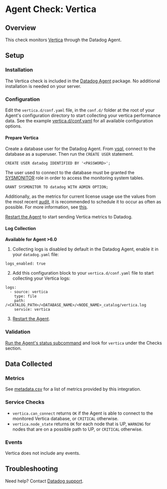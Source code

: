 # Agent Check: Vertica

## Overview

This check monitors [Vertica][] through the Datadog Agent.

## Setup

### Installation

The Vertica check is included in the [Datadog Agent][] package. No additional installation is needed on your server.

### Configuration

Edit the `vertica.d/conf.yaml` file, in the `conf.d/` folder at the root of your Agent's configuration directory to start collecting your vertica performance data. See the example [vertica.d/conf.yaml][] for all available configuration options.

#### Prepare Vertica

Create a database user for the Datadog Agent. From [vsql][vsql], connect to the database as a superuser. Then run the `CREATE USER` statement.

```
CREATE USER datadog IDENTIFIED BY '<PASSWORD>';
```

The user used to connect to the database must be granted the [SYSMONITOR][monitor role] role in order to access the monitoring system tables.

```
GRANT SYSMONITOR TO datadog WITH ADMIN OPTION;
```

Additionally, as the metrics for current license usage use the values from the most recent [audit][audit command], it is recommended to schedule it to occur as often as possible. For more information, see [this][license guide].

[Restart the Agent][agent restart] to start sending Vertica metrics to Datadog.

#### Log Collection

**Available for Agent >6.0**

1. Collecting logs is disabled by default in the Datadog Agent, enable it in your `datadog.yaml` file:

```
logs_enabled: true
```

2. Add this configuration block to your `vertica.d/conf.yaml` file to start collecting your Vertica logs:

```
logs:
  - source: vertica
    type: file
    path: /<CATALOG_PATH>/<DATABASE_NAME>/<NODE_NAME>_catalog/vertica.log
    service: vertica
```

3. [Restart the Agent][agent restart].

### Validation

[Run the Agent's status subcommand][agent status] and look for `vertica` under the Checks section.

## Data Collected

### Metrics

See [metadata.csv][metrics csv] for a list of metrics provided by this integration.

### Service Checks

- `vertica.can_connect` returns `OK` if the Agent is able to connect to the monitored Vertica database, or `CRITICAL` otherwise.
- `vertica.node_state` returns `OK` for each node that is UP, `WARNING` for nodes that are on a possible path to UP, or `CRITICAL` otherwise.

### Events

Vertica does not include any events.

## Troubleshooting

Need help? Contact [Datadog support][].

[Vertica]: https://www.vertica.com
[Datadog Agent]: https://docs.datadoghq.com/agent
[monitor role]: https://www.vertica.com/docs/9.2.x/HTML/Content/Authoring/AdministratorsGuide/DBUsersAndPrivileges/Roles/SYSMONITORROLE.htm
[audit command]: https://www.vertica.com/docs/9.2.x/HTML/Content/Authoring/SQLReferenceManual/Functions/VerticaFunctions/LicenseManagement/AUDIT_LICENSE_SIZE.htm
[license guide]: https://www.vertica.com/docs/9.2.x/HTML/Content/Authoring/AdministratorsGuide/Licensing/MonitoringDatabaseSizeForLicenseCompliance.htm
[vertica.d/conf.yaml]: https://github.com/DataDog/integrations-core/blob/master/vertica/datadog_checks/vertica/data/conf.yaml.example
[agent restart]: https://docs.datadoghq.com/agent/guide/agent-commands/?tab=agentv6#start-stop-and-restart-the-agent
[agent status]: https://docs.datadoghq.com/agent/guide/agent-commands/?tab=agentv6#agent-status-and-information
[metrics csv]: https://github.com/DataDog/integrations-core/blob/master/vertica/metadata.csv
[Datadog support]: https://docs.datadoghq.com/help
[vsql]: https://www.vertica.com/docs/9.2.x/HTML/Content/Authoring/Glossary/vsql.htm
